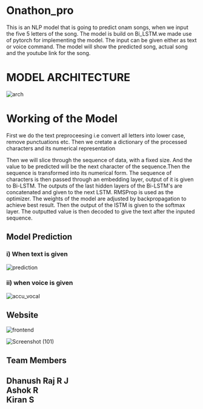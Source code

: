 # Onathon_pro
This is an NLP model that is going to predict onam songs,  when we input the five 5 letters of the song. The model is build on Bi_LSTM.we made use of pytorch for implementing the model. The input can be given either as text or voice command. The model will show the predicted song, actual song and the youtube link for the song.

<h1>MODEL ARCHITECTURE</h1>

![arch](https://user-images.githubusercontent.com/76429389/188706132-4762604d-6111-4ee6-b1e6-8b900f8a754b.jpeg)

<h1>Working of the Model</h1>

First we do the text preproceesing i.e convert all letters into lower case, remove punctuations etc. Then we cretate a dictionary of the processed characters and its numerical representation

Then we will slice through the sequence of data, with a fixed size. And the value to be predicted will be the next character of the sequence.Then the sequence is transformed into its numerical form. 
The sequence of characters is then passed through an embedding layer, output of it is given to Bi-LSTM. The outputs of the last hidden layers of the Bi-LSTM's are concatenated and given to the next LSTM. RMSProp is used as the optimizer. The weights of the model are adjusted by backpropagation to achieve best result. Then the output of the lSTM is given to the softmax layer. The outputted value is then decoded to give the text after the inputed sequence.



<h2>Model Prediction</h2>

<h3>i) When text is given</h3>

![prediction](https://user-images.githubusercontent.com/76429389/188712612-62910f90-d414-4da8-940a-b31365a06bb3.jpeg)



<h3>ii) when voice is given</h3>

![accu_vocal](https://user-images.githubusercontent.com/76429389/188716272-7408a64c-8067-4145-b64a-b322be8e1a13.jpeg)




<h2>Website</h2>

![frontend](https://user-images.githubusercontent.com/76429389/188716639-ec9d217f-76f6-4b83-92c6-d5cf653e1655.jpeg)

![Screenshot (101)](https://user-images.githubusercontent.com/76429389/189047803-0e0a1f38-9280-4f78-87a2-cc5b2e9ab317.png)




<h2>Team Members</h2>

<h2>Dhanush Raj R J<br>
Ashok R<br>
Kiran S</h2>





